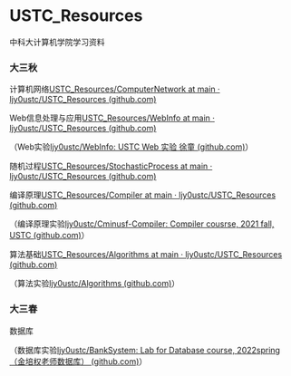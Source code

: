 # USTC_Resources
中科大计算机学院学习资料

### 大三秋

计算机网络[USTC_Resources/ComputerNetwork at main · ljy0ustc/USTC_Resources (github.com)](https://github.com/ljy0ustc/USTC_Resources/tree/main/ComputerNetwork)

Web信息处理与应用[USTC_Resources/WebInfo at main · ljy0ustc/USTC_Resources (github.com)](https://github.com/ljy0ustc/USTC_Resources/tree/main/WebInfo)

（Web实验[ljy0ustc/WebInfo: USTC Web 实验 徐童 (github.com)](https://github.com/ljy0ustc/WebInfo)）

随机过程[USTC_Resources/StochasticProcess at main · ljy0ustc/USTC_Resources (github.com)](https://github.com/ljy0ustc/USTC_Resources/tree/main/StochasticProcess)

编译原理[USTC_Resources/Compiler at main · ljy0ustc/USTC_Resources (github.com)](https://github.com/ljy0ustc/USTC_Resources/tree/main/Compiler)

（编译原理实验[ljy0ustc/Cminusf-Compiler: Compiler cousrse, 2021 fall, USTC (github.com)](https://github.com/ljy0ustc/Cminusf-Compiler)）

算法基础[USTC_Resources/Algorithms at main · ljy0ustc/USTC_Resources (github.com)](https://github.com/ljy0ustc/USTC_Resources/tree/main/Algorithms)

（算法实验[ljy0ustc/Algorithms (github.com)](https://github.com/ljy0ustc/Algorithms)）



### 大三春

数据库

（数据库实验[ljy0ustc/BankSystem: Lab for Database course, 2022spring （金培权老师数据库） (github.com)](https://github.com/ljy0ustc/BankSystem)）
